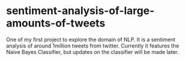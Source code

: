 # sentiment-analysis-of-large-amounts-of-tweets
One of my first project to explore the domain of NLP. It is a sentiment analysis of around 1million tweets from twitter. Currently it features the Naive Bayes Classifier, but updates on the classifier will be made later.
